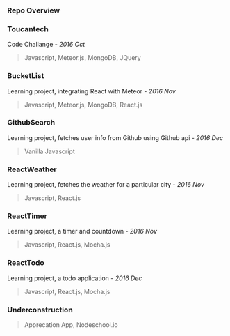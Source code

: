 <h3>Repo Overview</h3>

<h3>Toucantech</h3>

Code Challange - *2016 Oct*
>Javascript, Meteor.js, MongoDB, JQuery

<h3>BucketList</h3>

Learning project, integrating React with Meteor - *2016 Nov*
>Javascript, Meteor.js, MongoDB, React.js 

<h3>GithubSearch</h3>

Learning project, fetches user info from Github using Github api - *2016 Dec*
>Vanilla Javascript

<h3>ReactWeather</h3>

Learning project, fetches the weather for a particular city - *2016 Nov*
>Javascript, React.js

<h3>ReactTimer</h3>

Learning project, a timer and countdown - *2016 Nov*
>Javascript, React.js, Mocha.js

<h3>ReactTodo</h3>

Learning project, a todo application - *2016 Dec*
>Javascript, React.js, Mocha.js


<h3>Underconstruction</h3>

>Apprecation App, Nodeschool.io 



                  
